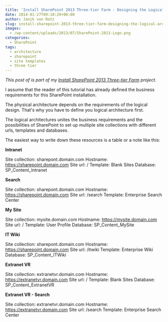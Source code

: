 ```yaml
---
title: 'Install SharePoint 2013 Three-tier Farm - Designing the Logical Architecture'
date: 2014-01-27T09:10:29+00:00
author: Janik von Rotz
slug: install-sharepoint-2013-three-tier-farm-designing-the-logical-architecture
images:
  - /wp-content/uploads/2013/07/SharePoint-2013-Logo.png
categories:
  - SharePoint
tags:
  - architecture
  - sharepoint
  - site templates
  - three tier
---
```

*This post of is part of my [Install SharePoint 2013 Three-tier Farm](https://janikvonrotz.ch/projects/install-sharepoint-2013-three-tier-farm/) project.*

I assume that the reader of this tutorial has already defined the business requirements for this SharePoint installation.

The physical architecture depends on the requirements of the logical design. That's why you have to define you logical architecture first.

<!--more-->

The logical architectures unites the business requirements and the possibilities of SharePoint to set up multiple site collections with different urls, templates and databases.

The easiest way to write down these resources is a table or a note like this:

<strong>Intranet</strong>

Site collection: sharepont.domain.com
Hostname: https://sharepoint.domain.com
Site url: /
Template: Blank Sites
Database: SP_Content_Intranet

<strong>Search</strong>

Site collection: sharepont.domain.com
Hostname: https://sharepoint.domain.com
Site url: /search
Template: Enterprise Search Center

<strong>My Site</strong>

Site collection: mysite.domain.com
Hostname: https://mysite.domain.com
Site url: /
Template: User Profile
Database: SP_Content_MySite

<strong>IT Wiki</strong>

Site collection: sharepont.domain.com
Hostname: https://sharepoint.domain.com
Site url: /itwiki
Template: Enterprise Wiki
Database: SP_Content_ITWiki

<strong>Extranet VR</strong>

Site collection: extranetvr.domain.com
Hostname: https://extranetvr.domain.com
Site url: /
Template: Blank Sites
Database: SP_Content_ExtranetVR

<strong>Extranet VR - Search</strong>

Site collection: extranetvr.domain.com
Hostname: https://extranetvr.domain.com
Site url: /search
Template: Enterprise Search Center
